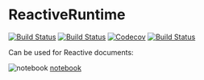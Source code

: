 # ReactiveRuntime

[![Build Status](https://travis-ci.com/SimonDanisch/ReactiveRuntime.jl.svg?branch=master)](https://travis-ci.com/SimonDanisch/ReactiveRuntime.jl)
[![Build Status](https://ci.appveyor.com/api/projects/status/github/SimonDanisch/ReactiveRuntime.jl?svg=true)](https://ci.appveyor.com/project/SimonDanisch/ReactiveRuntime-jl)
[![Codecov](https://codecov.io/gh/SimonDanisch/ReactiveRuntime.jl/branch/master/graph/badge.svg)](https://codecov.io/gh/SimonDanisch/ReactiveRuntime.jl)
[![Build Status](https://api.cirrus-ci.com/github/SimonDanisch/ReactiveRuntime.jl.svg)](https://cirrus-ci.com/github/SimonDanisch/ReactiveRuntime.jl)


Can be used for Reactive documents:

![[notebook](https://nextjournal.com/a/LcxrzLVYHPQu3SP31fUFU?token=TZu6NLRZSFy6u9NdzSMnvN)](https://user-images.githubusercontent.com/1010467/64777431-6df42300-d55a-11e9-816d-706213da43cf.gif)
[notebook](https://nextjournal.com/a/LcxrzLVYHPQu3SP31fUFU?token=TZu6NLRZSFy6u9NdzSMnvN)
